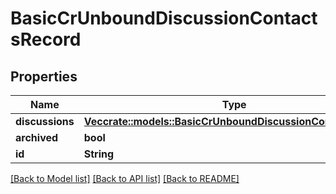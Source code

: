 # BasicCrUnboundDiscussionContactsRecord

## Properties

Name | Type | Description | Notes
------------ | ------------- | ------------- | -------------
**discussions** | [**Vec<crate::models::BasicCrUnboundDiscussionContactRecord>**](BasicCRUnboundDiscussionContactRecord.md) |  | 
**archived** | **bool** |  | 
**id** | **String** |  | 

[[Back to Model list]](../README.md#documentation-for-models) [[Back to API list]](../README.md#documentation-for-api-endpoints) [[Back to README]](../README.md)


